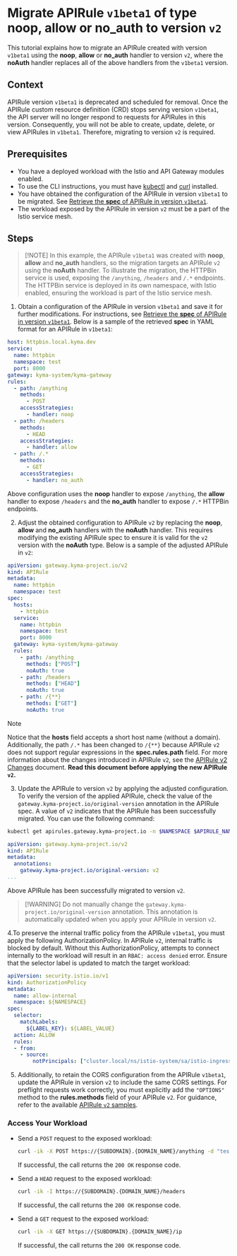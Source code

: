 # Migrate APIRule `v1beta1` of type noop, allow or no_auth to version `v2`


This tutorial explains how to migrate an APIRule created with version `v1beta1` using the **noop**, **allow** or **no_auth** handler to version `v2`, where the **noAuth** handler replaces all of the above handlers from the `v1beta1` version.


## Context 

APIRule version `v1beta1` is deprecated and scheduled for removal. Once the APIRule custom resource definition (CRD) stops serving version `v1beta1`, the API server will no longer respond to requests for APIRules in this version. Consequently, you will not be able to create, update, delete, or view APIRules in `v1beta1`. Therefore, migrating to version `v2` is required.




## Prerequisites

* You have a deployed workload with the Istio and API Gateway modules enabled.
* To use the CLI instructions, you must have [kubectl](https://kubernetes.io/docs/tasks/tools/#kubectl) and [curl](https://curl.se/) installed.
* You have obtained the configuration of the APIRule in version `v1beta1` to be migrated. See [Retrieve the **spec** of APIRule in version `v1beta1`](./01-81-retrieve-v1beta1-spec.md).
* The workload exposed by the APIRule in version `v2` must be a part of the Istio service mesh.

## Steps

> [!NOTE] In this example, the APIRule `v1beta1` was created with **noop**, **allow** and **no_auth** handlers, so the migration targets an APIRule `v2` using the **noAuth** handler. To illustrate the migration, the HTTPBin service is used, exposing the `/anything`, `/headers` and `/.*` endpoints. The HTTPBin service is deployed in its own namespace, with Istio enabled, ensuring the workload is part of the Istio service mesh.

1. Obtain a configuration of the APIRule in version `v1beta1` and save it for further modifications. For instructions, see [Retrieve the **spec** of APIRule in version `v1beta1`](./01-81-retrieve-v1beta1-spec.md). Below is a sample of the retrieved **spec** in YAML format for an APIRule in `v1beta1`:
```yaml
host: httpbin.local.kyma.dev
service:
  name: httpbin
  namespace: test
  port: 8000
gateway: kyma-system/kyma-gateway
rules:
  - path: /anything
    methods:
      - POST
    accessStrategies:
      - handler: noop
  - path: /headers
    methods:
      - HEAD
    accessStrategies:
      - handler: allow
  - path: /.*
    methods:
      - GET
    accessStrategies:
      - handler: no_auth
```
Above configuration uses the **noop** handler to expose `/anything`, the **allow** handler to expose `/headers` and the **no_auth** handler to expose `/.*` HTTPBin endpoints.

2. Adjust the obtained configuration to APIRule `v2` by replacing the **noop**, **allow** and **no_auth** handlers with the **noAuth** handler. This requires modifying the existing APIRule spec to ensure it is valid for the `v2` version with the **noAuth** type. Below is a sample of the adjusted APIRule in `v2`:
```yaml
apiVersion: gateway.kyma-project.io/v2
kind: APIRule
metadata:
  name: httpbin
  namespace: test
spec:
  hosts:
    - httpbin
  service:
    name: httpbin
    namespace: test
    port: 8000
  gateway: kyma-system/kyma-gateway
  rules:
    - path: /anything
      methods: ["POST"]
      noAuth: true
    - path: /headers
      methods: ["HEAD"]
      noAuth: true      
    - path: /{**}
      methods: ["GET"]
      noAuth: true
```
> [!NOTE] 
> Notice that the **hosts** field accepts a short host name (without a domain). Additionally, the path `/.*` has been changed to `/{**}` because APIRule `v2` does not support regular expressions in the **spec.rules.path** field.  For more information about the changes introduced in APIRule `v2`, see the [APIRule v2 Changes](../../custom-resources/apirule/04-70-changes-in-apirule-v2.md) document. **Read this document before applying the new APIRule `v2`.**

3. Update the APIRule to version `v2` by applying the adjusted configuration. To verify the version of the applied APIRule, check the value of the `gateway.kyma-project.io/original-version` annotation in the APIRule spec. A value of `v2` indicates that the APIRule has been successfully migrated. You can use the following command:
```bash 
kubectl get apirules.gateway.kyma-project.io -n $NAMESPACE $APIRULE_NAME -oyaml
```
```yaml
apiVersion: gateway.kyma-project.io/v2
kind: APIRule
metadata:
  annotations:
    gateway.kyma-project.io/original-version: v2
...
```
Above APIRule has been successfully migrated to version `v2`.

> [!WARNING] Do not manually change the `gateway.kyma-project.io/original-version` annotation. This annotation is automatically updated when you apply your APIRule in version `v2`.

4.To preserve the internal traffic policy from the APIRule `v1beta1`, you must apply the following AuthorizationPolicy. In APIRule `v2`, internal traffic is blocked by default. Without this AuthorizationPolicy, attempts to connect internally to the workload will result in an `RBAC: access denied` error. Ensure that the selector label is updated to match the target workload:

```yaml
apiVersion: security.istio.io/v1
kind: AuthorizationPolicy
metadata:
  name: allow-internal
  namespace: ${NAMESPACE}
spec:
  selector:
    matchLabels:
      ${LABEL_KEY}: ${LABEL_VALUE} 
  action: ALLOW
  rules:
  - from:
    - source:
        notPrincipals: ["cluster.local/ns/istio-system/sa/istio-ingressgateway-service-account"]
```

5. Additionally, to retain the CORS configuration from the APIRule `v1beta1`, update the APIRule in version `v2` to include the same CORS settings. For preflight requests work correctly, you must explicitly add the `"OPTIONS"` method to the **rules.methods** field of your APIRule `v2`. For guidance, refer to the available [APIRule `v2` samples](../../custom-resources/apirule/04-10-apirule-custom-resource.md#sample-custom-resource).

### Access Your Workload

- Send a `POST` request to the exposed workload:

  ```bash
  curl -ik -X POST https://{SUBDOMAIN}.{DOMAIN_NAME}/anything -d "test data"
  ```
  If successful, the call returns the `200 OK` response code.

- Send a `HEAD` request to the exposed workload:

  ```bash
  curl -ik -I https://{SUBDOMAIN}.{DOMAIN_NAME}/headers
  ```
  If successful, the call returns the `200 OK` response code.

- Send a `GET` request to the exposed workload:

  ```bash
  curl -ik -X GET https://{SUBDOMAIN}.{DOMAIN_NAME}/ip
  ```
  If successful, the call returns the `200 OK` response code.

